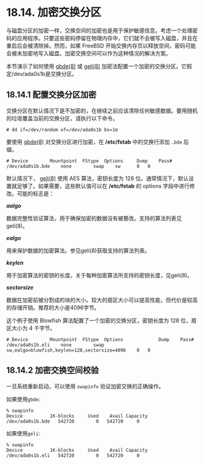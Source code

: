 # 18.14. 加密交换分区

与磁盘分区的加密一样，交换空间的加密也是用于保护敏感信息。考虑一个处理密码的应用程序。只要这些密码停留在物理内存中，它们就不会被写入磁盘，并且在重启后会被清除掉。然而，如果 FreeBSD 开始交换内存页以释放空间，密码可能会被未加密地写入磁盘。加密交换空间可以作为这种情况的解决方案。

本节演示了如何使用 [gbde(8)](https://www.freebsd.org/cgi/man.cgi?query=gbde&sektion=8&format=html) 或 [geli(8)](https://www.freebsd.org/cgi/man.cgi?query=geli&sektion=8&format=html) 加密法配置一个加密的交换分区。它假定/dev/ada0s1b是交换分区。

## 18.14.1 配置交换分区加密

交换分区在默认情况下是不加密的，在继续之前应该清除任何敏感数据。要用随机的垃圾覆盖当前的交换分区，请执行以下命令。
```
# dd if=/dev/random of=/dev/ada0s1b bs=1m
```
要使用 [gbde(8)](https://www.freebsd.org/cgi/man.cgi?query=gbde&sektion=8&format=html) 对交换分区进行加密，在 **/etc/fstab** 中的交换行添加 `.bde` 后缀。
```
# Device		Mountpoint	FStype	Options		Dump	Pass#
/dev/ada0s1b.bde	none		swap	sw		0	0
```
默认情况下， [geli(8)](https://www.freebsd.org/cgi/man.cgi?query=geli&sektion=8&format=html) 使用 AES 算法，密钥长度为 128 位。通常情况下，默认设置就足够了。如果需要，这些默认值可以在 **/etc/fstab** 的 options 字段中进行修改。可能的标志是：

***aalgo***

数据完整性验证算法，用于确保加密的数据没有被篡改。支持的算法列表见geli(8)。

***ealgo***

用来保护数据的加密算法。参见geli(8)获取支持的算法列表。

***keylen***

用于加密算法的密钥的长度。关于每种加密算法所支持的密钥长度，见geli(8)。

***sectorsize***

数据在加密前被分割成的块的大小。较大的扇区大小可以提高性能，但代价是较高的存储开销。推荐的大小是4096字节。

这个例子使用 Blowfish 算法配置了一个加密的交换分区，密钥长度为 128 位，扇区大小为 4 千字节。
```
# Device		Mountpoint	FStype	Options				Dump	Pass#
/dev/ada0s1b.eli	none		swap	sw,ealgo=blowfish,keylen=128,sectorsize=4096	0	0
```

## 18.14.2 加密交换空间校验

一旦系统重新启动，可以使用 `swapinfo` 验证加密交换的正确操作。

如果使用`gbde`:
```
% swapinfo
Device          1K-blocks     Used    Avail Capacity
/dev/ada0s1b.bde   542720        0   542720     0
```
如果使用`geli`:
```
% swapinfo
Device          1K-blocks     Used    Avail Capacity
/dev/ada0s1b.eli   542720        0   542720     0
```
